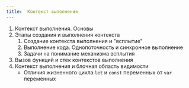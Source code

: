 ```yaml
---
title:  Контекст выполнения
---
```


1. Контекст выполнения. Основы
2. Этапы создания и выполнения контекста
   1. Создание контекста выполнения и "всплытие"
   2. Выполнение кода. Однопоточность и синхронное выполнение
   3. Задачи на понимание механизма всплытия
3. Вызов функций и стек контекстов выполнения
4. Контекст выполнения и блочная область видимости
   - Отличия жизненного цикла `let` и `const` переменных от `var` переменных
